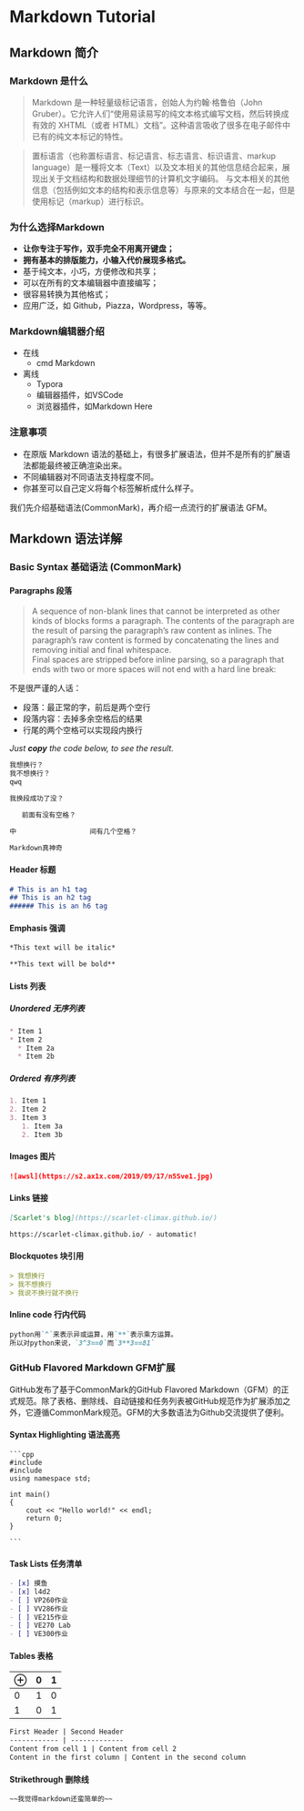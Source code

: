# Markdown Tutorial

## Markdown 简介

### Markdown 是什么

> Markdown 是一种轻量级标记语言，创始人为约翰·格鲁伯（John Gruber）。它允许人们“使用易读易写的纯文本格式编写文档，然后转换成有效的 XHTML（或者 HTML）文档”。这种语言吸收了很多在电子邮件中已有的纯文本标记的特性。

> 置标语言（也称置标语言、标记语言、标志语言、标识语言、markup language）是一種将文本（Text）以及文本相关的其他信息结合起来，展现出关于文档结构和数据处理细节的计算机文字编码。 与文本相关的其他信息（包括例如文本的结构和表示信息等）与原来的文本结合在一起，但是使用标记（markup）进行标识。

### 为什么选择Markdown

- **让你专注于写作，双手完全不用离开键盘；**
- **拥有基本的排版能力，小输入代价展现多格式。**
- 基于纯文本，小巧，方便修改和共享；
- 可以在所有的文本编辑器中直接编写；
- 很容易转换为其他格式；
- 应用广泛，如 Github，Piazza，Wordpress，等等。

### Markdown编辑器介绍

- 在线
  - cmd Markdown
- 离线
  - Typora
  - 编辑器插件，如VSCode
  - 浏览器插件，如Markdown Here

### 注意事项

- 在原版 Markdown 语法的基础上，有很多扩展语法，但并不是所有的扩展语法都能最终被正确渲染出来。
- 不同编辑器对不同语法支持程度不同。
- 你甚至可以自己定义将每个标签解析成什么样子。

我们先介绍基础语法(CommonMark)，再介绍一点流行的扩展语法 GFM。

## Markdown 语法详解

### Basic Syntax 基础语法 (CommonMark)

#### Paragraphs 段落

> A sequence of non-blank lines that cannot be interpreted as other kinds of blocks forms a paragraph. The contents of the paragraph are the result of parsing the paragraph’s raw content as inlines. The paragraph’s raw content is formed by concatenating the lines and removing initial and final whitespace.  
> Final spaces are stripped before inline parsing, so a paragraph that ends with two or more spaces will not end with a hard line break:

不是很严谨的人话：

- 段落：最正常的字，前后是两个空行
- 段落内容：去掉多余空格后的结果
- 行尾的两个空格可以实现段内换行

_Just **copy** the code below, to see the result._ 



```markdown
我想换行？  
我不想换行？
qwq

我换段成功了没？

   前面有没有空格？

中                  间有几个空格？

Markdown真神奇
```

[^1]:Typora的渲染不严格遵循CommonMarks（更为人性化，语法更宽松），所以上面的测试在Typora中不会正确显示。这意味着，平时在Typora上编辑的文件在Github会被不同地渲染，希望能注意到这一点。

#### Header 标题



```markdown
# This is an h1 tag
## This is an h2 tag
###### This is an h6 tag
```

#### Emphasis 强调



```markdown
*This text will be italic*

**This text will be bold**
```

#### Lists 列表

##### Unordered 无序列表



```markdown
* Item 1
* Item 2
  * Item 2a
  * Item 2b
```

##### Ordered 有序列表



```markdown
1. Item 1
2. Item 2
3. Item 3
   1. Item 3a
   2. Item 3b
```

#### Images 图片



```markdown
![awsl](https://s2.ax1x.com/2019/09/17/n5Sve1.jpg)
```

#### Links 链接



```markdown
[Scarlet's blog](https://scarlet-climax.github.io/)

https://scarlet-climax.github.io/ - automatic!
```

#### Blockquotes 块引用



```markdown
> 我想换行  
> 我不想换行
> 我说不换行就不换行
```


#### Inline code 行内代码



```markdown
python用`^`来表示异或运算，用`**`表示乘方运算。
所以对python来说，`3^3==0`而`3**3==81`
```

### GitHub Flavored Markdown GFM扩展

GitHub发布了基于CommonMark的GitHub Flavored Markdown（GFM）的正式规范。除了表格、删除线、自动链接和任务列表被GitHub规范作为扩展添加之外，它遵循CommonMark规范。GFM的大多数语法为Github交流提供了便利。

#### Syntax Highlighting 语法高亮



<pre><code>```cpp
#include <cstdio>
#include <iostream>
using namespace std;

int main()
{
    cout << "Hello world!" << endl;
    return 0;
}

```
</code></pre>



#### Task Lists 任务清单



```markdown
- [x] 摸鱼
- [x] l4d2
- [ ] VP260作业
- [ ] VV286作业
- [ ] VE215作业
- [ ] VE270 Lab
- [ ] VE300作业
```

#### Tables 表格

$\oplus$ | 0 |1
------------ | -------------|---
0 | 1|0
1 | 0| 1

```markdown
First Header | Second Header
------------ | -------------
Content from cell 1 | Content from cell 2
Content in the first column | Content in the second column
```

#### Strikethrough 删除线



```markdown
~~我觉得markdown还蛮简单的~~
```


